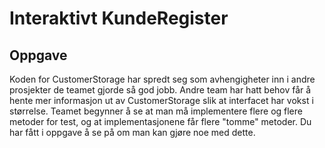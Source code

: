 # Interaktivt KundeRegister
## Oppgave
Koden for CustomerStorage har spredt seg som avhengigheter inn i andre prosjekter
de teamet gjorde så god jobb. Andre team har hatt behov får å hente mer informasjon ut
av CustomerStorage slik at interfacet har vokst i størrelse. Teamet begynner å se at man
må implementere flere og flere metoder for test, og at implementasjonene får flere "tomme" metoder. Du har fått i oppgave å se på om man kan gjøre noe med dette.